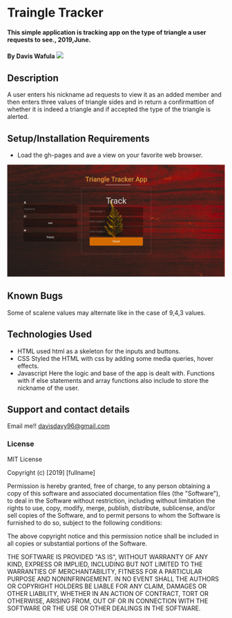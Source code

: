 # Traingle Tracker
#### This simple application is tracking app on the type of triangle a user requests to see., 2019,June.
#### By **Davis Wafula ![](https://github.com/Davisdavy)**
## Description
A user enters his nickname ad requests to view it as an added member and then enters
three values of triangle sides and in return a confirmattion of whether it is indeed a triangle and if accepted the type of the triangle is alerted.
## Setup/Installation Requirements
* Load the gh-pages and ave a view on your favorite web browser.

![image](css/images/src.png)

## Known Bugs
Some of scalene values may alternate like in the case of 9,4,3 values.
## Technologies Used
* HTML 
 used html as a skeleton for the inputs and buttons.
* CSS
 Styled the HTML with css by adding some media queries, hover effects. 
* Javascript
Here the logic and base of the app is dealt with. Functions with if else statements and array functions also include to store the nickname of the user.

## Support and contact details
 Email me!! davisdavy96@gmail.com
### License
MIT License

Copyright (c) [2019] [fullname]

Permission is hereby granted, free of charge, to any person obtaining a copy
of this software and associated documentation files (the "Software"), to deal
in the Software without restriction, including without limitation the rights
to use, copy, modify, merge, publish, distribute, sublicense, and/or sell
copies of the Software, and to permit persons to whom the Software is
furnished to do so, subject to the following conditions:

The above copyright notice and this permission notice shall be included in all
copies or substantial portions of the Software.

THE SOFTWARE IS PROVIDED "AS IS", WITHOUT WARRANTY OF ANY KIND, EXPRESS OR
IMPLIED, INCLUDING BUT NOT LIMITED TO THE WARRANTIES OF MERCHANTABILITY,
FITNESS FOR A PARTICULAR PURPOSE AND NONINFRINGEMENT. IN NO EVENT SHALL THE
AUTHORS OR COPYRIGHT HOLDERS BE LIABLE FOR ANY CLAIM, DAMAGES OR OTHER
LIABILITY, WHETHER IN AN ACTION OF CONTRACT, TORT OR OTHERWISE, ARISING FROM,
OUT OF OR IN CONNECTION WITH THE SOFTWARE OR THE USE OR OTHER DEALINGS IN THE
SOFTWARE.